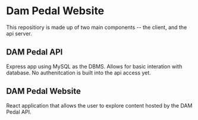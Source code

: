 # Dam Pedal Website

This repositiory is made up of two main components -- the client, and the api server.

## DAM Pedal API

Express app using MySQL as the DBMS. Allows for basic interation with database. No authenitcation is built into the api access yet.

## DAM Pedal Website

React application that allows the user to explore content hosted by the DAM Pedal API.
